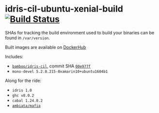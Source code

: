 # idris-cil-ubuntu-xenial-build [![Build Status](https://img.shields.io/travis/irreverent-pixel-feats/idris-cil-ubuntu-xenial-build.svg?style=flat)](https://travis-ci.org/irreverent-pixel-feats/idris-cil-ubuntu-xenial-build)

SHAs for tracking the build environment used to build your binaries can be found in
`/var/version`.

Built images are available on [DockerHub](https://hub.docker.com/r/irreverentpixelfeats/idris-cil-build/)

Includes:

- [`bamboo/idris-cil`](https://github.com/bamboo/idris-cil), commit SHA [`00e977f`](https://github.com/bamboo/idris-cil/commit/00e977f7619041c6fa4b927d3ca0fd0ab397d9af)
- `mono-devel 5.2.0.215-0xamarin10+ubuntu1604b1`

Along for the ride:

- `idris 1.0`
- `ghc v8.0.2`
- `cabal 1.24.0.2`
- [`ambiata/mafia`](https://github.com/ambiata/mafia)
